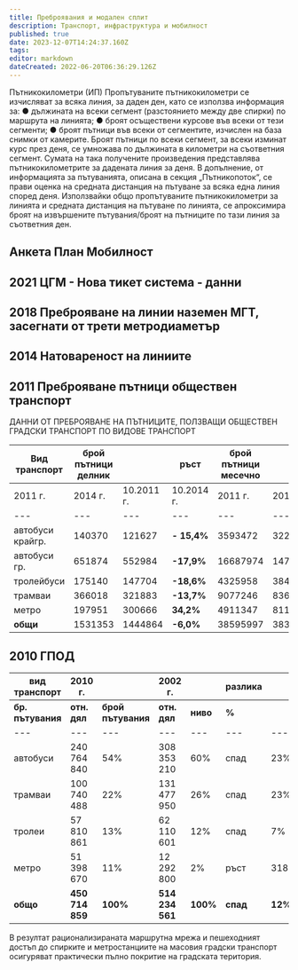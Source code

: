 ```yaml
---
title: Преброявания и модален сплит
description: Транспорт, инфраструктура и мобилност
published: true
date: 2023-12-07T14:24:37.160Z
tags: 
editor: markdown
dateCreated: 2022-06-20T06:36:29.126Z
---
```


Пътникокилометри (ИП) Пропътуваните пътникокилометри се изчисляват за всяка линия, за даден ден, като се използва информация за: ● дължината на всеки сегмент (разстоянието между две спирки) по маршрута на линията; ● броят осъществени курсове във всеки от тези сегменти; ● броят пътници във всеки от сегментите, изчислен на база снимки от камерите. Броят пътници по всеки сегмент, за всеки изминат курс през деня, се умножава по дължината в километри на съответния сегмент. Сумата на така получените произведения представлява пътникокилометрите за дадената линия за деня. В допълнение, от информацията за пътуванията, описана в секция „Пътникопоток“, се прави оценка на средната дистанция на пътуване за всяка една линия според деня. Използвайки общо пропътуваните пътникокилометри за линията и средната дистанция на пътуване по линията, се апроксимира броят на извършените пътувания/броят на пътниците по тази линия за съответния ден.

## Анкета План Мобилност

## 2021 ЦГМ - Нова тикет система - данни

## 2018 Преброяване на линии наземен МГТ, засегнати от трети метродиаметър

## 2014 Натовареност на линиите

## 2011 Преброяване пътници обществен транспорт

ДАННИ ОТ ПРЕБРОЯВАНЕ НА ПЪТНИЦИТЕ, ПОЛЗВАЩИ ОБЩЕСТВЕН ГРАДСКИ ТРАНСПОРТ ПО ВИДОВЕ ТРАНСПОРТ

| Вид транспорт | брой пътници делник |     | ръст | брой пътници месечно |     | ръст | брой пътници годишно |     | ръст |
| --- | --- | --- | --- | --- | --- | --- | --- | --- | --- |
| 2011 г. | 2014 г. | 10.2011 г. | 10.2014 г. | 2011 г. | 2014г. |
| --- | --- | --- | --- | --- | --- | --- | --- | --- | --- |
| автобуси крайгр. | 140370 | 121627 | **\- 15,4%** | 3593472 | 3223116 | **\-11,5%** | 42582643 | 34906341 | **\-22%** |
| автобуси гр. | 651874 | 552984 | **\-17,9%** | 16687974 | 14764673 | **\-13,0%** | 197752497 | 157396694 | **\-25.6%** |
| тролейбуси | 175140 | 147704 | **\-18,6%** | 4325958 | 3840304 | **\-12,6%** | 51262602 | 41590492 | **\-23.3%** |
| трамваи | 366018 | 321883 | **\-13,7%** | 9077246 | 8368958 | **\-8,5%** | 107565370 | 90635815 | **\-18.7%** |
| метро | 197951 | 300666 | **34,2%** | 4911347 | 8117970 | **39,5%** | 58199462 | 87917615 | **33,8%** |
| **общи** | 1531353 | 1444864 | **\-6,0%** | 38595997 | 38315021 | **\-0,7%** | 457362574 | 412446957 | **\-10,9%** |

## 2010 ГПОД

| **вид транспорт** | **2010 г.** |     | **2002 г.** |     | **разлика** |     |
| --- | --- | --- | --- | --- | --- | --- |
| **бр. пътувания** | **отн. дял** | **брой пътувания** | **отн. дял** | **ниво** | **%** |
| --- | --- | --- | --- | --- | --- | --- |
| автобуси | 240 764 840 | 54% | 308 353 210 | 60% | спад | 23% |
| трамваи | 100 740 488 | 22% | 131 477 950 | 26% | спад | 23% |
| тролеи | 57 810 861 | 13% | 62 110 601 | 12% | спад | 7%  |
| метро | 51 398 670 | 11% | 12 292 800 | 2%  | ръст | 318% |
| **общо** | **450 714 859** | **100%** | **514 234 561** | **100%** | **спад** | **12%** |

В резултат рационализираната маршрутна мрежа и пешеходният достъп до спирките и метростанциите на масовия градски транспорт осигуряват практически пълно покритие на градската територия.